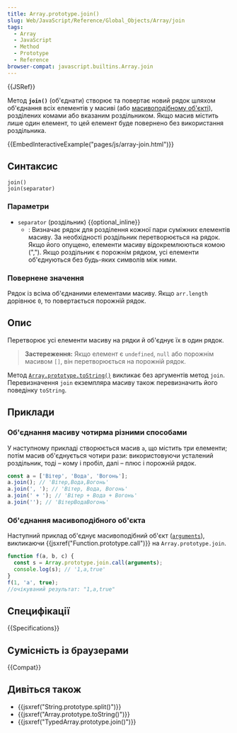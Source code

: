 ```yaml
---
title: Array.prototype.join()
slug: Web/JavaScript/Reference/Global_Objects/Array/join
tags:
  - Array
  - JavaScript
  - Method
  - Prototype
  - Reference
browser-compat: javascript.builtins.Array.join
---
```


{{JSRef}}

Метод **`join()`** (об'єднати) створює та повертає новий рядок шляхом об'єднання всіх елементів у масиві
(або [масивоподібному об'єкті](/uk/docs/Web/JavaScript/Guide/Indexed_collections#robota-z-masyvopodibnymy-obiektamy)), розділених комами або вказаним роздільником. Якщо масив містить лише один елемент, то цей елемент буде повернено без використання роздільника.

{{EmbedInteractiveExample("pages/js/array-join.html")}}

## Синтаксис

```js-nolint
join()
join(separator)
```

### Параметри

- `separator` (роздільник) {{optional_inline}}
  - : Визначає рядок для розділення кожної пари суміжних елементів масиву.
    За необхідності роздільник перетворюється на рядок. Якщо його опущено, елементи масиву відокремлюються комою (","). Якщо роздільник є порожнім рядком, усі елементи об'єднуються без будь-яких символів між ними.

### Повернене значення

Рядок із всіма об'єднаними елементами масиву. Якщо `arr.length` дорівнює `0`, то повертається порожній рядок.

## Опис

Перетворює усі елементи масиву на рядки й об'єднує їх в один рядок.

> **Застереження:** Якщо елемент є `undefined`, `null` або порожнім масивом `[]`, він перетворюється на порожній рядок.

Метод [`Array.prototype.toString()`](/uk/docs/Web/JavaScript/Reference/Global_Objects/Array/toString) викликає без аргументів метод `join`. Перевизначення `join` екземпляра масиву також перевизначить його поведінку `toString`.

## Приклади

### Об'єднання масиву чотирма різними способами

У наступному прикладі створюється масив `a`, що містить три елементи; потім масив об'єднується чотири рази: використовуючи усталений роздільник, тоді – кому і пробіл, далі – плюс і порожній рядок.

```js
const a = ['Вітер', 'Вода', 'Вогонь'];
a.join(); // 'Вітер,Вода,Вогонь'
a.join(', '); // 'Вітер, Вода, Вогонь'
a.join(' + '); // 'Вітер + Вода + Вогонь'
a.join(''); // 'ВітерВодаВогонь'
```

### Об'єднання масивоподібного об'єкта

Наступний приклад об'єднує масивоподібний об'єкт ([`arguments`](/uk/docs/Web/JavaScript/Reference/Functions/arguments)), викликаючи {{jsxref("Function.prototype.call")}} на `Array.prototype.join`.

```js
function f(a, b, c) {
  const s = Array.prototype.join.call(arguments);
  console.log(s); // '1,a,true'
}
f(1, 'a', true);
//очікуваний результат: "1,a,true"
```

## Специфікації

{{Specifications}}

## Сумісність із браузерами

{{Compat}}

## Дивіться також

- {{jsxref("String.prototype.split()")}}
- {{jsxref("Array.prototype.toString()")}}
- {{jsxref("TypedArray.prototype.join()")}}
